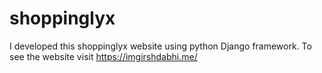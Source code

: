 # shoppinglyx
I developed this shoppinglyx website using python Django framework. To see the website visit https://imgirshdabhi.me/
